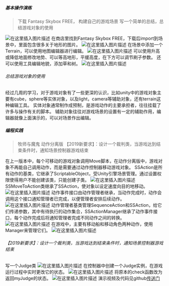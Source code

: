 ##### 基本操作演练
>下载 Fantasy Skybox FREE， 构建自己的游戏场景
写一个简单的总结，总结游戏对象的使用

![在这里插入图片描述](https://img-blog.csdnimg.cn/20190929133547949.png?x-oss-process=image/watermark,type_ZmFuZ3poZW5naGVpdGk,shadow_10,text_aHR0cHM6Ly9ibG9nLmNzZG4ubmV0L0h1aUZlaURlVHVvTmlhb0da,size_16,color_FFFFFF,t_70)
在商店里找到Fantasy Skybox FREE，下载后import到场景中，里面包含很多关于地形的图片。
![在这里插入图片描述](https://img-blog.csdnimg.cn/20190929200641792.png?x-oss-process=image/watermark,type_ZmFuZ3poZW5naGVpdGk,shadow_10,text_aHR0cHM6Ly9ibG9nLmNzZG4ubmV0L0h1aUZlaURlVHVvTmlhb0da,size_16,color_FFFFFF,t_70)
在场景中添加一个Terrain，可以使用地图编辑器进行编辑。
![在这里插入图片描述](https://img-blog.csdnimg.cn/20190929200910982.png?x-oss-process=image/watermark,type_ZmFuZ3poZW5naGVpdGk,shadow_10,text_aHR0cHM6Ly9ibG9nLmNzZG4ubmV0L0h1aUZlaURlVHVvTmlhb0da,size_16,color_FFFFFF,t_70)
可以使用升高或降低地面修改地势、可以等高地形，平缓高度，在下方可以调节刷子参数。
还可以使用工具编辑地貌，添加草和树。
![在这里插入图片描述](https://img-blog.csdnimg.cn/20190929203814372.png?x-oss-process=image/watermark,type_ZmFuZ3poZW5naGVpdGk,shadow_10,text_aHR0cHM6Ly9ibG9nLmNzZG4ubmV0L0h1aUZlaURlVHVvTmlhb0da,size_16,color_FFFFFF,t_70)
###### 总结游戏对象的使用
经过几周的学习，对于游戏对象有了一些更深的认识，比如unity中的游戏对象主要有cube，sphere等实体对象，以及light，camera等辅助对象，还有terrain这种编辑工具。
实体对象通常制作成预制，是游戏动作的主要承担者，往往挂载了许多与操作有关的脚本。
辅助对象往往对游戏场景的设置有一定的辅助作用，编辑器就像上面演示的，可以对场景作出编辑。
##### 编程实践
>牧师与魔鬼 动作分离版
【2019新要求】：设计一个裁判类，当游戏达到结束条件时，通知场景控制器游戏结束

在上一版本中，每个可移动的游戏对象调用Move脚本，在动作分离版中，游戏对象不再能自己调用动作，而是需要通过动作控制器移动游戏对象。
SSAction是所有动作的基类，它继承了ScriptableObject，受Unity引擎场景管理。通过设置权限使得用户不能创建该类，只能创建子类。
![在这里插入图片描述](https://img-blog.csdnimg.cn/20191004214705416.png?x-oss-process=image/watermark,type_ZmFuZ3poZW5naGVpdGk,shadow_10,text_aHR0cHM6Ly9ibG9nLmNzZG4ubmV0L0h1aUZlaURlVHVvTmlhb0da,size_16,color_FFFFFF,t_70)
SSMoveToAction类继承了SSAction，使对象以设定速度向目的地移动。
![在这里插入图片描述](https://img-blog.csdnimg.cn/20191004215345387.png?x-oss-process=image/watermark,type_ZmFuZ3poZW5naGVpdGk,shadow_10,text_aHR0cHM6Ly9ibG9nLmNzZG4ubmV0L0h1aUZlaURlVHVvTmlhb0da,size_16,color_FFFFFF,t_70)
动作事件接口由动作管理者继承，当动作完成时，动作会调用这个接口通知管理者已完成，以便管理者安排后续动作。
![在这里插入图片描述](https://img-blog.csdnimg.cn/20190929214942372.png)
动作管理者基类管理SequenceAction和SSAction，给它们传递参数，其中有待执行的动作集合，SSActionManager继承了动作事件接口，每个动作完成后将通知管理者完成不同动作之间的转换。
![在这里插入图片描述](https://img-blog.csdnimg.cn/20190929215848143.png?x-oss-process=image/watermark,type_ZmFuZ3poZW5naGVpdGk,shadow_10,text_aHR0cHM6Ly9ibG9nLmNzZG4ubmV0L0h1aUZlaURlVHVvTmlhb0da,size_16,color_FFFFFF,t_70)
在游戏中，主要有移动船和移动角色两种动作，使用Manager来管理它们。
![在这里插入图片描述](https://img-blog.csdnimg.cn/201910042157519.png?x-oss-process=image/watermark,type_ZmFuZ3poZW5naGVpdGk,shadow_10,text_aHR0cHM6Ly9ibG9nLmNzZG4ubmV0L0h1aUZlaURlVHVvTmlhb0da,size_16,color_FFFFFF,t_70)
###### 【2019新要求】：设计一个裁判类，当游戏达到结束条件时，通知场景控制器游戏结束
写一个Judge类
![在这里插入图片描述](https://img-blog.csdnimg.cn/20191006215700317.png?x-oss-process=image/watermark,type_ZmFuZ3poZW5naGVpdGk,shadow_10,text_aHR0cHM6Ly9ibG9nLmNzZG4ubmV0L0h1aUZlaURlVHVvTmlhb0da,size_16,color_FFFFFF,t_70)
在控制器中创建一个Judge实例，在游戏运行过程中实时更改它的状态。
![在这里插入图片描述](https://img-blog.csdnimg.cn/20191006215756161.png?x-oss-process=image/watermark,type_ZmFuZ3poZW5naGVpdGk,shadow_10,text_aHR0cHM6Ly9ibG9nLmNzZG4ubmV0L0h1aUZlaURlVHVvTmlhb0da,size_16,color_FFFFFF,t_70)
将原本的check函数改为返回myJudge的状态。
![在这里插入图片描述](https://img-blog.csdnimg.cn/20191006220111298.png)
演示视频及代码见github[传送门](https://github.com/Kate0516/3D-/tree/master/homework2.1)